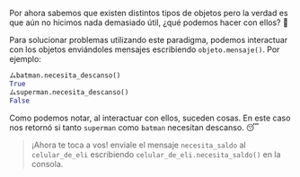 Por ahora sabemos que existen distintos tipos de objetos pero la verdad es que aún no hicimos nada demasiado útil, ¿qué podemos hacer con ellos? :thinking:

Para solucionar problemas utilizando este paradigma, podemos interactuar con los objetos enviándoles mensajes escribiendo `objeto.mensaje()`. Por ejemplo:

```python
ムbatman.necesita_descanso()
True
ムsuperman.necesita_descanso()
False
```

Como podemos notar, al interactuar con ellos, suceden cosas. En este caso nos retornó si tanto `superman` como `batman` necesitan descanso. :sleeping:

> ¡Ahora te toca a vos! enviale el mensaje `necesita_saldo` al `celular_de_eli` escribiendo `celular_de_eli.necesita_saldo()` en la consola.